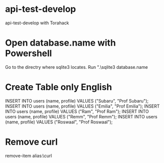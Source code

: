 # api-test-develop
api-test-develop with Torahack

# Open database.name with Powershell
Go to the directry where sqlite3 locates.
Run ".\sqlite3 database.name

# Create Table only English
INSERT INTO users (name, profile) VALUES ("Subaru", "Prof Subaru");
INSERT INTO users (name, profile) VALUES ("Emilia", "Prof Emilia");
INSERT INTO users (name, profile) VALUES ("Ram", "Prof Ram");
INSERT INTO users (name, profile) VALUES ("Remm", "Prof Remm");
INSERT INTO users (name, profile) VALUES ("Roswaal", "Prof Roswaal");

# Remove curl
remove-item alias:\curl
